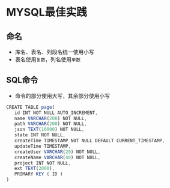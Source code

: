 # MYSQL最佳实践

## 命名

- 库名、表名、列段名统一使用小写
- 表名使用`复数`，列名使用`单数`

## SQL命令

- 命令的部分使用大写，其余部分使用小写

```js
CREATE TABLE page(
   id INT NOT NULL AUTO_INCREMENT,
   name VARCHAR(200) NOT NULL,
   path VARCHAR(200) NOT NULL,
   json TEXT(10000) NOT NULL,
   state INT NOT NULL,
   createTime TIMESTAMP NOT NULL DEFAULT CURRENT_TIMESTAMP,
   updateTime TIMESTAMP,
   createUser VARCHAR(20) NOT NULL,
   createName VARCHAR(40) NOT NULL,
   project INT NOT NULL,
   ext TEXT(2000),
   PRIMARY KEY ( ID )
)
```
